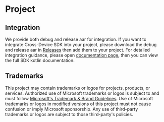 # Project

## Integration
We provide both debug and release aar for integration.
If you want to integrate Cross-Device SDK into your project, please download the debug and release aar in [Releases](https://github.com/microsoft/Windows-Cross-Device/releases) then add them to your project.
For detailed integration guidance,  please open [documentation page](https://microsoft.github.io/Windows-Cross-Device/), then you can view the full SDK kotlin documentation.

## Trademarks

This project may contain trademarks or logos for projects, products, or services. Authorized use of Microsoft 
trademarks or logos is subject to and must follow 
[Microsoft's Trademark & Brand Guidelines](https://www.microsoft.com/en-us/legal/intellectualproperty/trademarks/usage/general).
Use of Microsoft trademarks or logos in modified versions of this project must not cause confusion or imply Microsoft sponsorship.
Any use of third-party trademarks or logos are subject to those third-party's policies.
